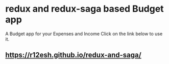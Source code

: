 # redux and redux-saga based Budget app

A Budget app for your Expenses and Income
Click on the link below to use it.
## https://r12esh.github.io/redux-and-saga/
